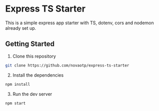 # Express TS Starter

This is a simple express app starter with TS, dotenv, cors and nodemon already set up.

## Getting Started

1. Clone this repository

```bash
git clone https://github.com/novaotp/express-ts-starter
```

2. Install the dependencies

```bash
npm install
```

3. Run the dev server

```bash
npm start
```
